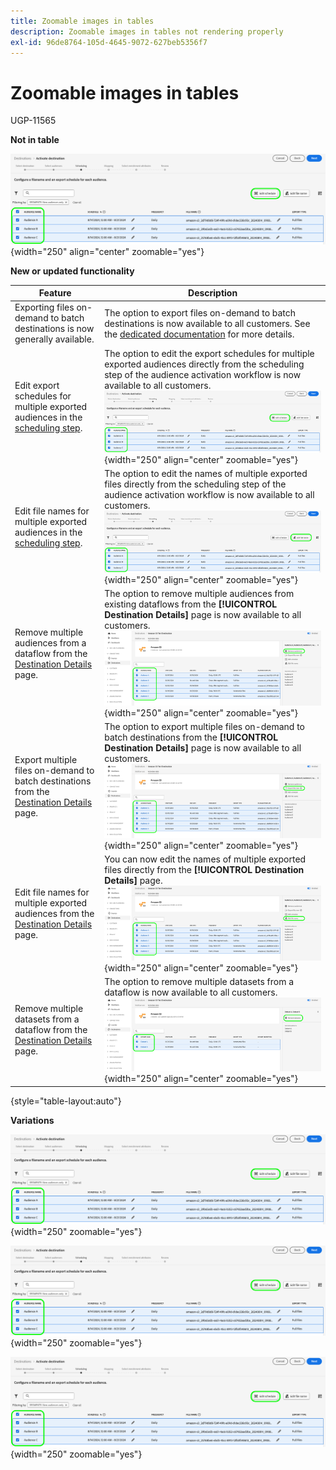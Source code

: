 ```yaml
---
title: Zoomable images in tables
description: Zoomable images in tables not rendering properly
exl-id: 96de8764-105d-4645-9072-627beb5356f7
---
```

# Zoomable images in tables

UGP-11565

**Not in table**

![Image of the Experience Platform user interface highlighting the Edit schedule option in the scheduling step.](/help/test-guide/authoring-guide/assets/edit-schedule.png "Edit schedule option in the scheduling step."){width="250" align="center" zoomable="yes"}

**New or updated functionality**

| Feature | Description |
| ----------- | ----------- |
| Exporting files on-demand to batch destinations is now generally available. | The option to export files on-demand to batch destinations is now available to all customers. See the [dedicated documentation](https://www.adobe.com) for more details.|
| Edit export schedules for multiple exported audiences in the [scheduling step](https://www.adobe.com). | The option to edit the export schedules for multiple exported audiences directly from the scheduling step of the audience activation workflow is now available to all customers. ![Image of the Experience Platform user interface highlighting the Edit schedule option in the scheduling step.](/help/test-guide/authoring-guide/assets/edit-schedule.png "Edit schedule option in the scheduling step."){width="250" align="center" zoomable="yes"}|
| Edit file names for multiple exported audiences in the [scheduling step](https://www.adobe.com). | The option to edit the names of multiple exported files directly from the scheduling step of the audience activation workflow is now available to all customers. ![Image of the Experience Platform user interface highlighting the Edit file name option in the scheduling step.](/help/test-guide/authoring-guide/assets/edit-file-name.png "Edit file name option in the scheduling step."){width="250" align="center" zoomable="yes"}|
| Remove multiple audiences from a dataflow from the [Destination Details](https://www.adobe.com) page.  | The option to remove multiple audiences from existing dataflows from the **[!UICONTROL Destination Details]** page is now available to all customers. ![Image of the Experience Platform user interface highlighting the Remove audiences option in the Destination Details page.](/help/test-guide/authoring-guide/assets/bulk-remove-audiences.png "Remove audiences option in the Destination Details page."){width="250" align="center" zoomable="yes"} |
| Export multiple files on-demand to batch destinations from the [Destination Details](https://www.adobe.com) page. | The option to export multiple files on-demand to batch destinations from the **[!UICONTROL Destination Details]** page is now available to all customers. ![Image of the Experience Platform user interface highlighting the Export file now option in the Destination Details page.](/help/test-guide/authoring-guide/assets/bulk-export-file-now.png "Export file now option in the Destination Details page."){width="250" align="center" zoomable="yes"} |
| Edit file names for multiple exported audiences from the [Destination Details](https://www.adobe.com) page. | You can now edit the names of multiple exported files directly from the **[!UICONTROL Destination Details]** page. ![Image of the Experience Platform user interface highlighting the Edit file name option in the destination details page.](/help/test-guide/authoring-guide/assets/edit-file-name-destination-details.png "Edit file name option in the destination details page."){width="250" align="center" zoomable="yes"} |
| Remove multiple datasets from a dataflow from the [Destination Details](https://www.adobe.com) page. | The option to remove multiple datasets from a dataflow is now available to all customers. ![Image of the Experience Platform user interface highlighting the Remove datasets option in the destination details page.](/help/test-guide/authoring-guide/assets/bulk-remove-datasets.png "Remove datasets option in the destination details page."){width="250" align="center" zoomable="yes"} |

{style="table-layout:auto"}

**Variations**

![Image of the Experience Platform user interface highlighting the Edit schedule option in the scheduling step.](/help/test-guide/authoring-guide/assets/edit-schedule.png "Edit schedule option in the scheduling step."){width="250" zoomable="yes"}

![Image of the Experience Platform user interface highlighting the Edit schedule option in the scheduling step](/help/test-guide/authoring-guide/assets/edit-schedule.png "Edit schedule option in the scheduling step"){width="250" zoomable="yes"}

![Image of the Experience Platform user interface highlighting the Edit schedule option in the scheduling step](/help/test-guide/authoring-guide/assets/edit-schedule.png){width="250" zoomable="yes"}
